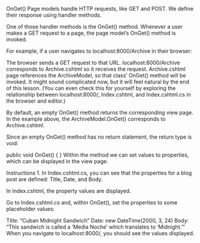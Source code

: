 OnGet()
Page models handle HTTP requests, like GET and POST. We define their response using handler methods.

One of those handler methods is the OnGet() method. Whenever a user makes a GET request to a page, the page model’s OnGet() method is invoked.

For example, if a user navigates to localhost:8000/Archive in their browser:

The browser sends a GET request to that URL.
localhost:8000/Archive corresponds to Archive.cshtml so it receives the request.
Archive.cshtml page references the ArchiveModel, so that class’ OnGet() method will be invoked.
It might sound complicated now, but it will feel natural by the end of this lesson. (You can even check this for yourself by exploring the relationship between localhost:8000/, Index.cshtml, and Index.cshtml.cs in the browser and editor.)

By default, an empty OnGet() method returns the corresponding view page. In the example above, the ArchiveModel.OnGet() corresponds to Archive.cshtml.

Since an empty OnGet() method has no return statement, the return type is void:

public void OnGet()
{ }
Within the method we can set values to properties, which can be displayed in the view page.

Instructions
1.
In Index.cshtml.cs, you can see that the properties for a blog post are defined: Title, Date, and Body.

In Index.cshtml, the property values are displayed.

Go to Index.cshtml.cs and, within OnGet(), set the properties to some placeholder values:

Title: “Cuban Midnight Sandwich”
Date: new DateTime(2000, 3, 24)
Body: “This sandwich is called a ‘Media Noche’ which translates to ‘Midnight.’”
When you navigate to localhost:8000/, you should see the values displayed.